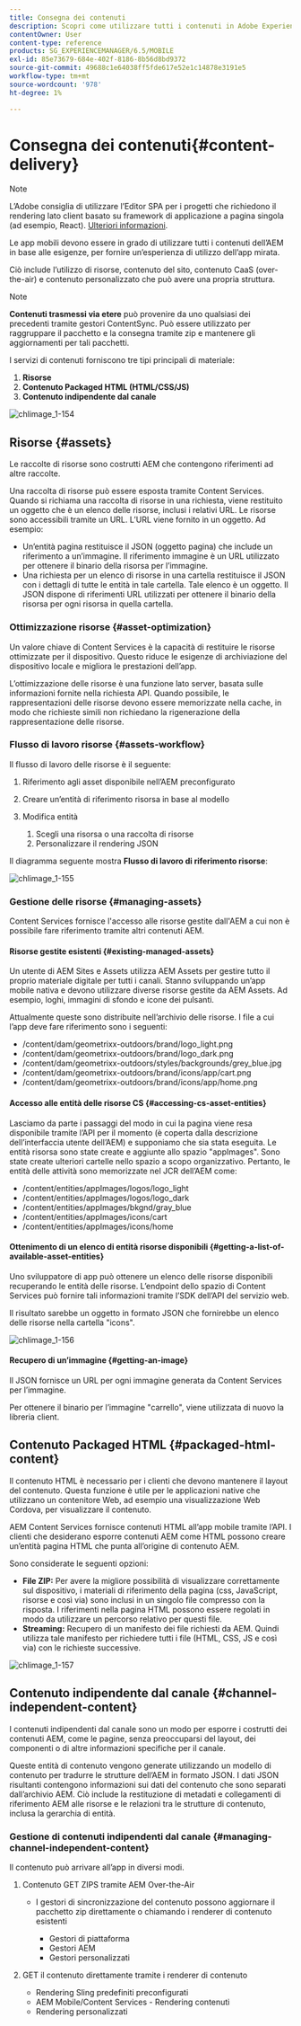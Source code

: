 ```yaml
---
title: Consegna dei contenuti
description: Scopri come utilizzare tutti i contenuti in Adobe Experience Manager per fornire un’esperienza di app mirata.
contentOwner: User
content-type: reference
products: SG_EXPERIENCEMANAGER/6.5/MOBILE
exl-id: 85e73679-684e-402f-8186-8b56d8bd9372
source-git-commit: 49688c1e64038ff5fde617e52e1c14878e3191e5
workflow-type: tm+mt
source-wordcount: '978'
ht-degree: 1%

---
```


# Consegna dei contenuti{#content-delivery}

>[!NOTE]
>
>L’Adobe consiglia di utilizzare l’Editor SPA per i progetti che richiedono il rendering lato client basato su framework di applicazione a pagina singola (ad esempio, React). [Ulteriori informazioni](/help/sites-developing/spa-overview.md).

Le app mobili devono essere in grado di utilizzare tutti i contenuti dell’AEM in base alle esigenze, per fornire un’esperienza di utilizzo dell’app mirata.

Ciò include l’utilizzo di risorse, contenuto del sito, contenuto CaaS (over-the-air) e contenuto personalizzato che può avere una propria struttura.

>[!NOTE]
>
>**Contenuti trasmessi via etere** può provenire da uno qualsiasi dei precedenti tramite gestori ContentSync. Può essere utilizzato per raggruppare il pacchetto e la consegna tramite zip e mantenere gli aggiornamenti per tali pacchetti.

I servizi di contenuti forniscono tre tipi principali di materiale:

1. **Risorse**
1. **Contenuto Packaged HTML (HTML/CSS/JS)**
1. **Contenuto indipendente dal canale**

![chlimage_1-154](assets/chlimage_1-154.png)

## Risorse {#assets}

Le raccolte di risorse sono costrutti AEM che contengono riferimenti ad altre raccolte.

Una raccolta di risorse può essere esposta tramite Content Services. Quando si richiama una raccolta di risorse in una richiesta, viene restituito un oggetto che è un elenco delle risorse, inclusi i relativi URL. Le risorse sono accessibili tramite un URL. L’URL viene fornito in un oggetto. Ad esempio:

* Un’entità pagina restituisce il JSON (oggetto pagina) che include un riferimento a un’immagine. Il riferimento immagine è un URL utilizzato per ottenere il binario della risorsa per l’immagine.
* Una richiesta per un elenco di risorse in una cartella restituisce il JSON con i dettagli di tutte le entità in tale cartella. Tale elenco è un oggetto. Il JSON dispone di riferimenti URL utilizzati per ottenere il binario della risorsa per ogni risorsa in quella cartella.

### Ottimizzazione risorse {#asset-optimization}

Un valore chiave di Content Services è la capacità di restituire le risorse ottimizzate per il dispositivo. Questo riduce le esigenze di archiviazione del dispositivo locale e migliora le prestazioni dell’app.

L’ottimizzazione delle risorse è una funzione lato server, basata sulle informazioni fornite nella richiesta API. Quando possibile, le rappresentazioni delle risorse devono essere memorizzate nella cache, in modo che richieste simili non richiedano la rigenerazione della rappresentazione delle risorse.

### Flusso di lavoro risorse {#assets-workflow}

Il flusso di lavoro delle risorse è il seguente:

1. Riferimento agli asset disponibile nell’AEM preconfigurato
1. Creare un’entità di riferimento risorsa in base al modello
1. Modifica entità

   1. Scegli una risorsa o una raccolta di risorse
   1. Personalizzare il rendering JSON

Il diagramma seguente mostra **Flusso di lavoro di riferimento risorse**:

![chlimage_1-155](assets/chlimage_1-155.png)

### Gestione delle risorse {#managing-assets}

Content Services fornisce l&#39;accesso alle risorse gestite dall&#39;AEM a cui non è possibile fare riferimento tramite altri contenuti AEM.

#### Risorse gestite esistenti {#existing-managed-assets}

Un utente di AEM Sites e Assets utilizza AEM Assets per gestire tutto il proprio materiale digitale per tutti i canali. Stanno sviluppando un’app mobile nativa e devono utilizzare diverse risorse gestite da AEM Assets. Ad esempio, loghi, immagini di sfondo e icone dei pulsanti.

Attualmente queste sono distribuite nell’archivio delle risorse. I file a cui l’app deve fare riferimento sono i seguenti:

* /content/dam/geometrixx-outdoors/brand/logo_light.png
* /content/dam/geometrixx-outdoors/brand/logo_dark.png
* /content/dam/geometrixx-outdoors/styles/backgrounds/grey_blue.jpg
* /content/dam/geometrixx-outdoors/brand/icons/app/cart.png
* /content/dam/geometrixx-outdoors/brand/icons/app/home.png

#### Accesso alle entità delle risorse CS {#accessing-cs-asset-entities}

Lasciamo da parte i passaggi del modo in cui la pagina viene resa disponibile tramite l’API per il momento (è coperta dalla descrizione dell’interfaccia utente dell’AEM) e supponiamo che sia stata eseguita. Le entità risorsa sono state create e aggiunte allo spazio &quot;appImages&quot;. Sono state create ulteriori cartelle nello spazio a scopo organizzativo. Pertanto, le entità delle attività sono memorizzate nel JCR dell’AEM come:

* /content/entities/appImages/logos/logo_light
* /content/entities/appImages/logos/logo_dark
* /content/entities/appImages/bkgnd/gray_blue
* /content/entities/appImages/icons/cart
* /content/entities/appImages/icons/home

#### Ottenimento di un elenco di entità risorse disponibili {#getting-a-list-of-available-asset-entities}

Uno sviluppatore di app può ottenere un elenco delle risorse disponibili recuperando le entità delle risorse. L’endpoint dello spazio di Content Services può fornire tali informazioni tramite l’SDK dell’API del servizio web.

Il risultato sarebbe un oggetto in formato JSON che fornirebbe un elenco delle risorse nella cartella &quot;icons&quot;.

![chlimage_1-156](assets/chlimage_1-156.png)

#### Recupero di un’immagine {#getting-an-image}

Il JSON fornisce un URL per ogni immagine generata da Content Services per l’immagine.

Per ottenere il binario per l’immagine &quot;carrello&quot;, viene utilizzata di nuovo la libreria client.

## Contenuto Packaged HTML {#packaged-html-content}

Il contenuto HTML è necessario per i clienti che devono mantenere il layout del contenuto. Questa funzione è utile per le applicazioni native che utilizzano un contenitore Web, ad esempio una visualizzazione Web Cordova, per visualizzare il contenuto.

AEM Content Services fornisce contenuti HTML all’app mobile tramite l’API. I clienti che desiderano esporre contenuti AEM come HTML possono creare un’entità pagina HTML che punta all’origine di contenuto AEM.

Sono considerate le seguenti opzioni:

* **File ZIP:** Per avere la migliore possibilità di visualizzare correttamente sul dispositivo, i materiali di riferimento della pagina (css, JavaScript, risorse e così via) sono inclusi in un singolo file compresso con la risposta. I riferimenti nella pagina HTML possono essere regolati in modo da utilizzare un percorso relativo per questi file.
* **Streaming:** Recupero di un manifesto dei file richiesti da AEM. Quindi utilizza tale manifesto per richiedere tutti i file (HTML, CSS, JS e così via) con le richieste successive.

![chlimage_1-157](assets/chlimage_1-157.png)

## Contenuto indipendente dal canale {#channel-independent-content}

I contenuti indipendenti dal canale sono un modo per esporre i costrutti dei contenuti AEM, come le pagine, senza preoccuparsi del layout, dei componenti o di altre informazioni specifiche per il canale.

Queste entità di contenuto vengono generate utilizzando un modello di contenuto per tradurre le strutture dell’AEM in formato JSON. I dati JSON risultanti contengono informazioni sui dati del contenuto che sono separati dall’archivio AEM. Ciò include la restituzione di metadati e collegamenti di riferimento AEM alle risorse e le relazioni tra le strutture di contenuto, inclusa la gerarchia di entità.

### Gestione di contenuti indipendenti dal canale {#managing-channel-independent-content}

Il contenuto può arrivare all’app in diversi modi.

1. Contenuto GET ZIPS tramite AEM Over-the-Air

   * I gestori di sincronizzazione del contenuto possono aggiornare il pacchetto zip direttamente o chiamando i renderer di contenuto esistenti

      * Gestori di piattaforma
      * Gestori AEM
      * Gestori personalizzati

1. GET il contenuto direttamente tramite i renderer di contenuto

   * Rendering Sling predefiniti preconfigurati
   * AEM Mobile/Content Services - Rendering contenuti
   * Rendering personalizzati
